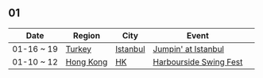 
## 01

| Date | Region | City | Event | |
| --- | --- | --- | --- | --- |
| 01-16 ~ 19 | [Turkey](tr_TR/index.md) | [Istanbul](tr_TR/by_city.md#istanbul) | [Jumpin' at Istanbul](tr_TR/jumpin-at-istanbul-2025.md) |  |
| 01-10 ~ 12 | [Hong Kong](zh_HK/index.md) | [HK](zh_HK/by_city.md#hk) | [Harbourside Swing Fest](zh_HK/harbourside-swing-fest-2025.md) |  |
